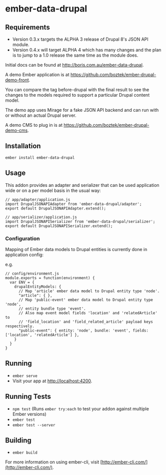 # ember-data-drupal

## Requirements

- Version 0.3.x targets the ALPHA 3 release of Drupal 8's JSON API module.
- Version 0.4.x will target ALPHA 4 which has many changes and the plan is to jump to a 1.0 release the same time as the module does.

Initial docs can be found at http://boris.com.au/ember-data-drupal.

A demo Ember application is at https://github.com/boztek/ember-drupal-demo-front.

You can compare the tag before-drupal with the final result to see the changes to the models required to support a particular Drupal content model.

The demo app uses Mirage for a fake JSON API backend and can run with or without an actual Drupal server.

A demo CMS to plug in is at https://github.com/boztek/ember-drupal-demo-cms.

## Installation

    ember install ember-data-drupal

## Usage

This addon provides an adapter and serializer that can be used application wide or on a per model basis in the usual way:

    // app/adapter/application.js
    import DrupalJSONAPIAdapter from 'ember-data-drupal/adapter';
    export default DrupalJSONAPIAdapter.extend();

    // app/serializer/application.js
    import DrupalJSONAPISerializer from 'ember-data-drupal/serializer';
    export default DrupalJSONAPISerializer.extend();

### Configuration

Mapping of Ember data models to Drupal entities is currently done in application config:

e.g.

    // config/environment.js
    module.exports = function(environment) {
      var ENV = {
        drupalEntityModels: {
          // Map 'article' ember data model to Drupal entity type 'node'.
          "article": { },
          // Map 'public-event' ember data model to Drupal entity type 'node',
          // entity bundle type 'event'.
          // Also map event model fields 'location' and 'relatedArticle' to
          // 'field_location' and 'field_related_article' payload keys respectively.
          "public-event": { entity: 'node', bundle: 'event', fields: ['location', 'relatedArticle'] },
        }
      }
    }

## Running

* `ember serve`
* Visit your app at [http://localhost:4200](http://localhost:4200).

## Running Tests

* `npm test` (Runs `ember try:each` to test your addon against multiple Ember versions)
* `ember test`
* `ember test --server`

## Building

* `ember build`

For more information on using ember-cli, visit [http://ember-cli.com/](http://ember-cli.com/).
